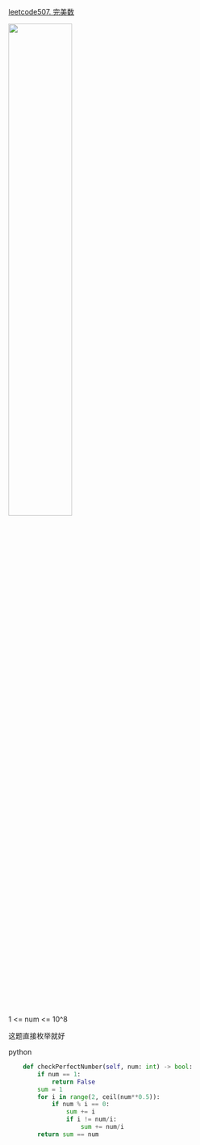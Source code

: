 [leetcode507. 完美数](https://leetcode-cn.com/problems/perfect-number/)

<img src="https://img-blog.csdnimg.cn/8f9dfab3f5684fbebba37ad0f992ec3b.png" width="50%">

1 <= num <= 10^8

这题直接枚举就好

python
```python
    def checkPerfectNumber(self, num: int) -> bool:
        if num == 1:
            return False
        sum = 1
        for i in range(2, ceil(num**0.5)):
            if num % i == 0:
                sum += i
                if i != num/i:
                    sum += num/i 
        return sum == num   
```
